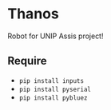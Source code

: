 # Thanos

Robot for UNIP Assis project!

## Require
- `pip install inputs`
- `pip install pyserial`
- `pip install pybluez`
